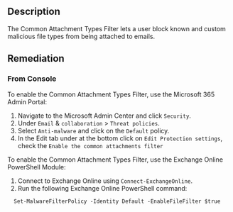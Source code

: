 ## Description

The Common Attachment Types Filter lets a user block known and custom malicious file types from being attached to emails.

## Remediation

### From Console

To enable the Common Attachment Types Filter, use the Microsoft 365 Admin Portal:

1. Navigate to the Microsoft Admin Center and click `Security`.
2. Under `Email` & `collaboration` > `Threat policies`.
3. Select `Anti-malware` and click on the `Default` policy.
4. In the Edit tab under at the bottom click on `Edit Protection settings`, check the `Enable the common attachments filter`

To enable the Common Attachment Types Filter, use the Exchange Online PowerShell Module:

1. Connect to Exchange Online using `Connect-ExchangeOnline`.
2. Run the following Exchange Online PowerShell command:

```
  Set-MalwareFilterPolicy -Identity Default -EnableFileFilter $true
```
